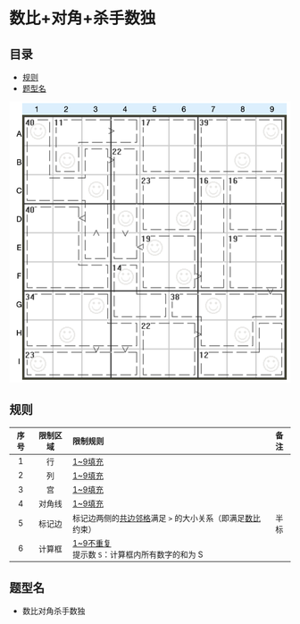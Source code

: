 # 数比+对角+杀手数独
<!-- START doctoc generated TOC please keep comment here to allow auto update -->
<!-- DON'T EDIT THIS SECTION, INSTEAD RE-RUN doctoc TO UPDATE -->
## 目录

- [规则](#%E8%A7%84%E5%88%99)
- [题型名](#%E9%A2%98%E5%9E%8B%E5%90%8D)

<!-- END doctoc generated TOC please keep comment here to allow auto update -->

![题](../../../images/sudoku/数比+对角+杀手数独.png)

## 规则

| 序号  | 限制区域 | 限制规则                                |   备注   |
|:---:|:----:|:------------------------------------|:------:|
|  1  |  行   | [1~9填充]                             |        |
|  2  |  列   | [1~9填充]                             |        |
|  3  |  宫   | [1~9填充]                             |        |
|  4  | 对角线  | [1~9填充]                             |        |
|  5  | 标记边  | 标记边两侧的[共边邻格]满足 `>` 的大小关系（即满足[数比]约束） |   半标   |
|  6  | 计算框  | [1~9不重复]<br/>提示数 `S`：计算框内所有数字的和为 S  | &nbsp; |

## 题型名

- 数比对角杀手数独

[1~9填充]: ../../../rules.md#1to9填充

[1~9不重复]: ../../../rules.md#1to9不重复

[共边邻格]: ../../../rules.md#共边邻格

[数比]: ../../../rules.md#数比
